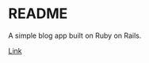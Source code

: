 # README

A simple blog app built on Ruby on Rails.

[Link](https://intense-gorge-48954.herokuapp.com/)
